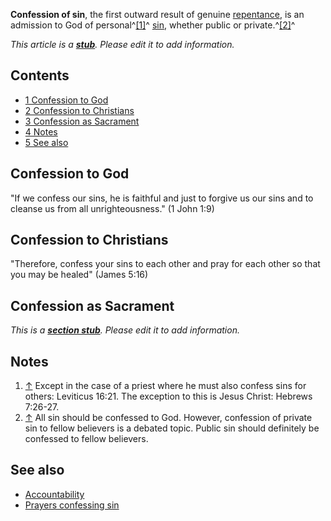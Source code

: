 **Confession of sin**, the first outward result of genuine
[repentance](Repentance "Repentance"), is an admission to God of
personal^[[1]](#note-0)^ [sin](Sin "Sin"), whether public or
private.^[[2]](#note-1)^

*This article is a **[stub](http://www.theopedia.com/Category:Theopedia_stubs "Category:Theopedia stubs")**. Please edit it to add information.*
## Contents

-   [1 Confession to God](#Confession_to_God)
-   [2 Confession to Christians](#Confession_to_Christians)
-   [3 Confession as Sacrament](#Confession_as_Sacrament)
-   [4 Notes](#Notes)
-   [5 See also](#See_also)

## Confession to God

"If we confess our sins, he is faithful and just to forgive us our
sins and to cleanse us from all unrighteousness." (1 John 1:9)
## Confession to Christians

"Therefore, confess your sins to each other and pray for each other
so that you may be healed" (James 5:16)
## Confession as Sacrament

*This is a **[section stub](http://www.theopedia.com/Category:Theopedia_sectionstubs "Category:Theopedia sectionstubs")**. Please edit it to add information.*
## Notes

1.  [↑](#ref-0) Except in the case of a priest where he must also
    confess sins for others: Leviticus 16:21. The exception to this is
    Jesus Christ: Hebrews 7:26-27.
2.  [↑](#ref-1) All sin should be confessed to God. However,
    confession of private sin to fellow believers is a debated topic.
    Public sin should definitely be confessed to fellow believers.

## See also

-   [Accountability](Accountability "Accountability")
-   [Prayers confessing sin](Prayers_confessing_sin "Prayers confessing sin")



